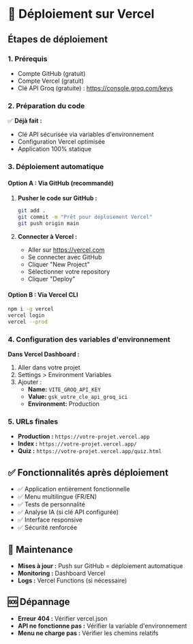 # 🚀 Déploiement sur Vercel

## Étapes de déploiement

### 1. Prérequis
- Compte GitHub (gratuit)
- Compte Vercel (gratuit)
- Clé API Groq (gratuite) : https://console.groq.com/keys

### 2. Préparation du code
✅ **Déjà fait :**
- Clé API sécurisée via variables d'environnement
- Configuration Vercel optimisée
- Application 100% statique

### 3. Déploiement automatique

#### Option A : Via GitHub (recommandé)
1. **Pusher le code sur GitHub :**
   ```bash
   git add .
   git commit -m "Prêt pour déploiement Vercel"
   git push origin main
   ```

2. **Connecter à Vercel :**
   - Aller sur https://vercel.com
   - Se connecter avec GitHub
   - Cliquer "New Project"
   - Sélectionner votre repository
   - Cliquer "Deploy"

#### Option B : Via Vercel CLI
```bash
npm i -g vercel
vercel login
vercel --prod
```

### 4. Configuration des variables d'environnement

**Dans Vercel Dashboard :**
1. Aller dans votre projet
2. Settings > Environment Variables
3. Ajouter :
   - **Name:** `VITE_GROQ_API_KEY`
   - **Value:** `gsk_votre_cle_api_groq_ici`
   - **Environment:** Production

### 5. URLs finales
- **Production :** `https://votre-projet.vercel.app`
- **Index :** `https://votre-projet.vercel.app/`
- **Quiz :** `https://votre-projet.vercel.app/quiz.html`

## ✅ Fonctionnalités après déploiement
- ✅ Application entièrement fonctionnelle
- ✅ Menu multilingue (FR/EN)
- ✅ Tests de personnalité
- ✅ Analyse IA (si clé API configurée)
- ✅ Interface responsive
- ✅ Sécurité renforcée

## 🔧 Maintenance
- **Mises à jour :** Push sur GitHub = déploiement automatique
- **Monitoring :** Dashboard Vercel
- **Logs :** Vercel Functions (si nécessaire)

## 🆘 Dépannage
- **Erreur 404 :** Vérifier vercel.json
- **API ne fonctionne pas :** Vérifier la variable d'environnement
- **Menu ne charge pas :** Vérifier les chemins relatifs